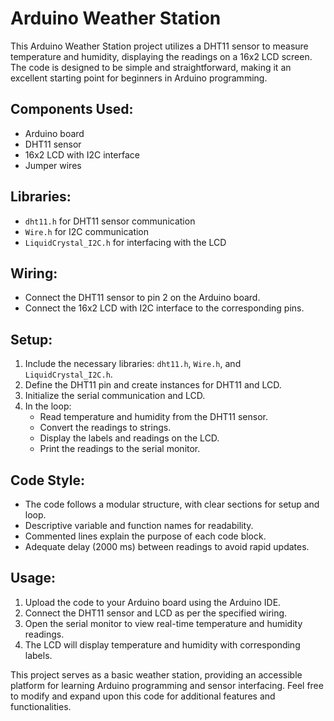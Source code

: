 <h1>Arduino Weather Station</h1>

<p>This Arduino Weather Station project utilizes a DHT11 sensor to measure temperature and humidity, displaying the readings on a 16x2 LCD screen. The code is designed to be simple and straightforward, making it an excellent starting point for beginners in Arduino programming.</p>

<h2>Components Used:</h2>
<ul>
  <li>Arduino board</li>
  <li>DHT11 sensor</li>
  <li>16x2 LCD with I2C interface</li>
  <li>Jumper wires</li>
</ul>

<h2>Libraries:</h2>
<ul>
  <li><code>dht11.h</code> for DHT11 sensor communication</li>
  <li><code>Wire.h</code> for I2C communication</li>
  <li><code>LiquidCrystal_I2C.h</code> for interfacing with the LCD</li>
</ul>

<h2>Wiring:</h2>
<ul>
  <li>Connect the DHT11 sensor to pin 2 on the Arduino board.</li>
  <li>Connect the 16x2 LCD with I2C interface to the corresponding pins.</li>
</ul>

<h2>Setup:</h2>
<ol>
  <li>Include the necessary libraries: <code>dht11.h</code>, <code>Wire.h</code>, and <code>LiquidCrystal_I2C.h</code>.</li>
  <li>Define the DHT11 pin and create instances for DHT11 and LCD.</li>
  <li>Initialize the serial communication and LCD.</li>
  <li>In the loop:
    <ul>
      <li>Read temperature and humidity from the DHT11 sensor.</li>
      <li>Convert the readings to strings.</li>
      <li>Display the labels and readings on the LCD.</li>
      <li>Print the readings to the serial monitor.</li>
    </ul>
  </li>
</ol>

<h2>Code Style:</h2>
<ul>
  <li>The code follows a modular structure, with clear sections for setup and loop.</li>
  <li>Descriptive variable and function names for readability.</li>
  <li>Commented lines explain the purpose of each code block.</li>
  <li>Adequate delay (2000 ms) between readings to avoid rapid updates.</li>
</ul>

<h2>Usage:</h2>
<ol>
  <li>Upload the code to your Arduino board using the Arduino IDE.</li>
  <li>Connect the DHT11 sensor and LCD as per the specified wiring.</li>
  <li>Open the serial monitor to view real-time temperature and humidity readings.</li>
  <li>The LCD will display temperature and humidity with corresponding labels.</li>
</ol>

<p>This project serves as a basic weather station, providing an accessible platform for learning Arduino programming and sensor interfacing. Feel free to modify and expand upon this code for additional features and functionalities.</p>
